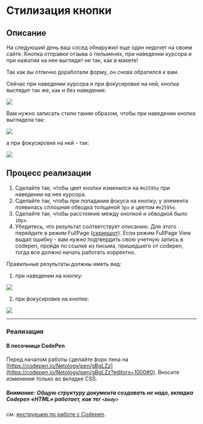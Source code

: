 # Стилизация кнопки

## Описание

На следуюший день ваш сосед обнаружил еще один недочет на своем сайте. Кнопка отправки отзыва о пельменях, при наведении курсора и при нажатии на нее выглядит не так, как в макете!

Так как вы отлично доработали форму, он снова обратился к вам.

Сейчас при наведении курсора и при фокусировке на ней, кнопка выглядит так же, как и без наведения:

![](https://netology-code.github.io/html-2-homeworks/sources/3-1/button-before.jpg)

Вам нужно записать стили таким образом, чтобы при наведении кнопка выглядела так:

![](https://netology-code.github.io/html-2-homeworks/sources/3-1/button-hover.jpg)

а при фокусировке на ней - так:

![](https://netology-code.github.io/html-2-homeworks/sources/3-1/button-click.jpg)

## Процесс реализации

1. Сделайте так, чтобы цвет кнопки изменился на `#e2595e` при наведении на нее курсора.
2. Сделайте так, чтобы при попадании фокуса на кнопку, у элемента появилась сплошная обводка толщиной `3px` и цветом `#e2595e`.
3. Сделайте так, чтобы расстояние между кнопкой и обводкой было `10px`.
4. Убедитесь, что результат соответствует описанию. Для этого перейдите в режим FullPage ([скриншот](/sources/screen.md)). Если режим FullPage View выдал ошибку - вам нужно подтвердить свою учетную запись в codepen, пройдя по ссылке из письма, пришедшего от codepen, тогда все должно начать работать корректно.


Правильные результаты должны иметь вид:

1. при наведении на кнопку:

![](https://netology-code.github.io/html-2-homeworks/sources/3-1/button-hover.jpg)

2. при фокусировке на кнопке:

![](https://netology-code.github.io/html-2-homeworks/sources/3-1/button-click.jpg)

---

### Реализация

#### В песочнице CodePen

Перед началом работы сделайте форк пена на [https://codepen.io/Netology/pen/gBgLZz](https://codepen.io/Netology/pen/gBgLZz?editors=1000#0). Вносите изменения только во вкладке CSS.

##### Внимание: Общую структуру документа создавать не надо, вкладка Codepen «HTML» работает, как тег `<body>`
см. [инструкцию по работе с Codepen](https://github.com/netology-code/guides/tree/master/codepen).
